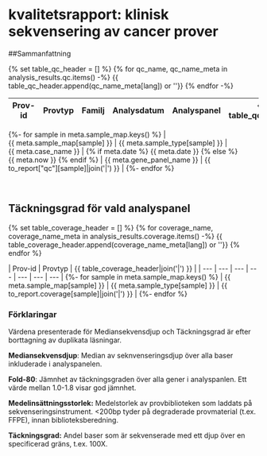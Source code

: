 # kvalitetsrapport: klinisk sekvensering av cancer prover


##Sammanfattning

{% set table_qc_header = [] %}
{% for qc_name, qc_name_meta in analysis_results.qc.items() -%}
{{ table_qc_header.append(qc_name_meta[lang]) or ''}}
{% endfor -%}

| Prov-id | Provtyp | Familj | Analysdatum | Analyspanel | {{ table_qc_header|join('|') }} |
| --- | --- | --- | --- | --- | --- | --- | --- |
{%- for sample in meta.sample_map.keys() %} 
| {{ meta.sample_map[sample] }} | {{ meta.sample_type[sample] }} | {{ meta.case_name }} | {% if meta.date %} {{ meta.date }} {% else %} {{ meta.now }} {% endif %} | {{ meta.gene_panel_name }} | {{ to_report["qc"][sample]|join('|') }} | 
{%- endfor %}


<br>

## Täckningsgrad för vald analyspanel
{% set table_coverage_header = [] %}
{% for coverage_name, coverage_name_meta in analysis_results.coverage.items() -%}
{{ table_coverage_header.append(coverage_name_meta[lang]) or ''}}
{% endfor %}

| Prov-id | Provtyp | {{ table_coverage_header|join('|') }} |
| --- | --- | --- | --- | --- | --- | --- |
{%- for sample in meta.sample_map.keys() %} 
| {{ meta.sample_map[sample] }} | {{ meta.sample_type[sample] }} | {{ to_report.coverage[sample]|join('|') }} |
{%- endfor %}

### Förklaringar
Värdena presenterade för Mediansekvensdjup och Täckningsgrad är efter borttagning av duplikata läsningar.

**Mediansekvensdjup**: Median av seknvenseringsdjup över alla baser inkluderade i analyspanelen.

**Fold-80**: Jämnhet av täckningsgraden över alla gener i analyspanlen. Ett värde mellan 1.0-1.8 visar god jämnhet.

**Medelinsättningsstorlek:** Medelstorlek av provbiblioteken som laddats på sekvenseringsinstrument. <200bp tyder på degraderade provmaterial (t.ex. FFPE), innan biblioteksberedning.  

**Täckningsgrad:** Andel baser som är sekvenserade med ett djup över en specificerad gräns, t.ex. 100X.
